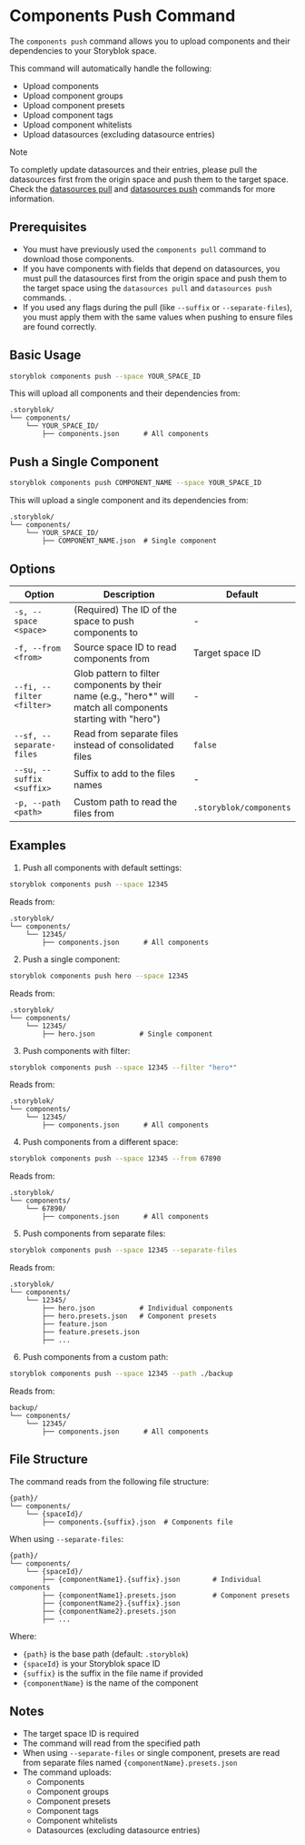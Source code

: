 # Components Push Command

The `components push` command allows you to upload components and their dependencies to your Storyblok space.

This command will automatically handle the following:
- Upload components
- Upload component groups
- Upload component presets
- Upload component tags
- Upload component whitelists
- Upload datasources (excluding datasource entries)

> [!NOTE]
> To completly update datasources and their entries, please pull the datasources first from the origin space and push them to the target space. Check the [datasources pull](../datasources/pull/README.md) and [datasources push](../datasources/push/README.md) commands for more information.

## Prerequisites

- You must have previously used the `components pull` command to download those components.
- If you have components with fields that depend on datasources, you must pull the datasources first from the origin space and push them to the target space using the `datasources pull` and `datasources push` commands. .
- If you used any flags during the pull (like `--suffix` or `--separate-files`), you must apply them with the same values when pushing to ensure files are found correctly.

## Basic Usage

```bash
storyblok components push --space YOUR_SPACE_ID
```

This will upload all components and their dependencies from:
```
.storyblok/
└── components/
    └── YOUR_SPACE_ID/
        ├── components.json      # All components
```

## Push a Single Component

```bash
storyblok components push COMPONENT_NAME --space YOUR_SPACE_ID
```

This will upload a single component and its dependencies from:
```
.storyblok/
└── components/
    └── YOUR_SPACE_ID/
        ├── COMPONENT_NAME.json  # Single component
```

## Options

| Option                    | Description                                                                                                    | Default                 |
| ------------------------- | -------------------------------------------------------------------------------------------------------------- | ----------------------- |
| `-s, --space <space>`     | (Required) The ID of the space to push components to                                                           | -                       |
| `-f, --from <from>`       | Source space ID to read components from                                                                        | Target space ID         |
| `--fi, --filter <filter>` | Glob pattern to filter components by their name (e.g., "hero*" will match all components starting with "hero") | -                       |
| `--sf, --separate-files`  | Read from separate files instead of consolidated files                                                         | `false`                 |
| `--su, --suffix <suffix>` | Suffix to add to the files names                                                                               | -                       |
| `-p, --path <path>`       | Custom path to read the files from                                                                             | `.storyblok/components` |

## Examples

1. Push all components with default settings:
```bash
storyblok components push --space 12345
```
Reads from:
```
.storyblok/
└── components/
    └── 12345/
        ├── components.json      # All components
```

2. Push a single component:
```bash
storyblok components push hero --space 12345
```
Reads from:
```
.storyblok/
└── components/
    └── 12345/
        ├── hero.json           # Single component
```

3. Push components with filter:
```bash
storyblok components push --space 12345 --filter "hero*"
```
Reads from:
```
.storyblok/
└── components/
    └── 12345/
        ├── components.json      # All components
```

4. Push components from a different space:
```bash
storyblok components push --space 12345 --from 67890
```
Reads from:
```
.storyblok/
└── components/
    └── 67890/
        ├── components.json      # All components
```

5. Push components from separate files:
```bash
storyblok components push --space 12345 --separate-files
```
Reads from:
```
.storyblok/
└── components/
    └── 12345/
        ├── hero.json           # Individual components
        ├── hero.presets.json   # Component presets
        ├── feature.json
        ├── feature.presets.json
        ├── ...
```

6. Push components from a custom path:
```bash
storyblok components push --space 12345 --path ./backup
```
Reads from:
```
backup/
└── components/
    └── 12345/
        ├── components.json      # All components
```

## File Structure

The command reads from the following file structure:
```
{path}/
└── components/
    └── {spaceId}/
        ├── components.{suffix}.json  # Components file
```

When using `--separate-files`:
```
{path}/
└── components/
    └── {spaceId}/
        ├── {componentName1}.{suffix}.json        # Individual components
        ├── {componentName1}.presets.json         # Component presets
        ├── {componentName2}.{suffix}.json
        ├── {componentName2}.presets.json
        ├── ...
```

Where:
- `{path}` is the base path (default: `.storyblok`)
- `{spaceId}` is your Storyblok space ID
- `{suffix}` is the suffix in the file name if provided
- `{componentName}` is the name of the component

## Notes

- The target space ID is required
- The command will read from the specified path
- When using `--separate-files` or single component, presets are read from separate files named `{componentName}.presets.json`
- The command uploads:
  - Components
  - Component groups
  - Component presets
  - Component tags
  - Component whitelists
  - Datasources (excluding datasource entries)
